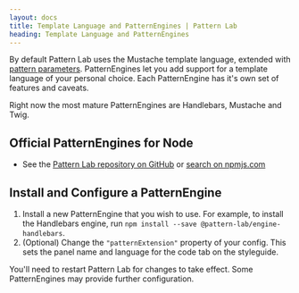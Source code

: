 ```yaml
---
layout: docs
title: Template Language and PatternEngines | Pattern Lab
heading: Template Language and PatternEngines
---
```


By default Pattern Lab uses the Mustache template language, extended with [pattern parameters](/docs/pattern-parameters.html). PatternEngines let you add support for a template language of your personal choice. Each PatternEngine has it's own set of features and caveats.

Right now the most mature PatternEngines are Handlebars, Mustache and Twig.

## Official PatternEngines for Node
<ul id="pattern-engine-list">
  <!-- This list is automatically replaced by a script -->
  <li>See the <a href="https://github.com/pattern-lab/patternlab-node/tree/master/packages">Pattern Lab repository on GitHub</a> or <a href="https://www.npmjs.com/search?q=keywords%3A%27Pattern%20Lab%27%20engine">search on npmjs.com</a></li>
</ul>

## Install and Configure a PatternEngine

1. Install a new PatternEngine that you wish to use. For example, to install the Handlebars engine, run `npm install --save @pattern-lab/engine-handlebars`.
2. (Optional) Change the `"patternExtension"` property of your config. This sets the panel name and language for the code tab on the styleguide.

You'll need to restart Pattern Lab for changes to take effect. Some PatternEngines may provide further configuration.
